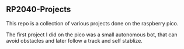 ## RP2040-Projects
This repo is a collection of various projects done on the raspberry pico.

The first project I did on the pico was a small autonomous bot, that can avoid obstacles and later follow a track and self stablize.
